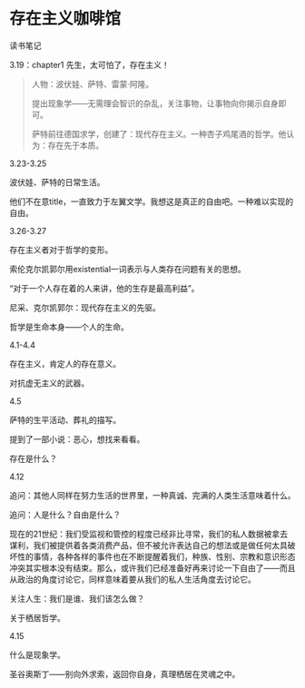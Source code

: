 # 存在主义咖啡馆

读书笔记

3.19：chapter1 先生，太可怕了，存在主义！

> 人物：波伏娃、萨特、雷蒙·阿隆。
>
> 提出现象学——无需理会智识的杂乱，关注事物，让事物向你揭示自身即可。
>
> 萨特前往德国求学，创建了：现代存在主义。一种杏子鸡尾酒的哲学。他认为：存在先于本质。

3.23-3.25

波伏娃、萨特的日常生活。

他们不在意title，一直致力于左翼文学。我想这是真正的自由吧。一种难以实现的自由。

3.26-3.27

存在主义者对于哲学的变形。

索伦克尔凯郭尔用existential一词表示与人类存在问题有关的思想。

“对于一个人存在着的人来讲，他的生存是最高利益”。

尼采、克尔凯郭尔：现代存在主义的先驱。

哲学是生命本身——个人的生命。

4.1-4.4

存在主义，肯定人的存在意义。

对抗虚无主义的武器。

4.5

萨特的生平活动、葬礼的描写。

提到了一部小说：恶心，想找来看看。

存在是什么？

4.12

追问：其他人同样在努力生活的世界里，一种真诚、完满的人类生活意味着什么。

追问：人是什么？自由是什么？

现在的21世纪：我们受监视和管控的程度已经非比寻常，我们的私人数据被拿去谋利，我们被提供着各类消费产品，但不被允许表达自己的想法或是做任何太具破坏性的事情，各种各样的事件也在不断提醒着我们，种族、性别、宗教和意识形态冲突其实根本没有结束。那么，或许我们已经准备好再来讨论一下自由了——而且从政治的角度讨论它，同样意味着要从我们的私人生活角度去讨论它。

关注人生：我们是谁、我们该怎么做？

关于栖居哲学。

4.15

什么是现象学。

圣谷奥斯丁——别向外求索，返回你自身，真理栖居在灵魂之中。










